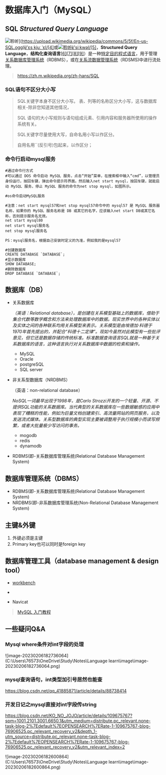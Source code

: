 # 数据库入门（MySQL）

## SQL ***Structured Query Language***

![聆听](https://upload.wikimedia.org/wikipedia/commons/thumb/3/3b/Speakerlink-new.svg/11px-Speakerlink-new.svg.png)](https://upload.wikimedia.org/wikipedia/commons/5/5f/En-us-SQL.ogg)**[i](https://zh.m.wikipedia.org/wiki/File:En-us-SQL.ogg)**[/ˈɛs kjuː ˈɛl/](https://zh.m.wikipedia.org/wiki/Help:英語國際音標)[[4\]](https://zh.m.wikipedia.org/zh-hans/SQL#cite_note-learningSQL-4)或[![聆听](https://upload.wikimedia.org/wikipedia/commons/thumb/3/3b/Speakerlink-new.svg/11px-Speakerlink-new.svg.png)](https://upload.wikimedia.org/wikipedia/commons/7/7a/En-us-sequel.ogg)**[i](https://zh.m.wikipedia.org/wiki/File:En-us-sequel.ogg)**[/ˈsiːkwəl/](https://zh.m.wikipedia.org/zh-hans/Help:英語國際音標)[[5\]](https://zh.m.wikipedia.org/zh-hans/SQL#cite_note-5)，**Structured Query Language**，**结构化查询语言**[[6\]](https://zh.m.wikipedia.org/zh-hans/SQL#cite_note-6)[[7\]](https://zh.m.wikipedia.org/zh-hans/SQL#cite_note-7)[[8\]](https://zh.m.wikipedia.org/zh-hans/SQL#cite_note-8)[[9\]](https://zh.m.wikipedia.org/zh-hans/SQL#cite_note-9)）是一种[特定目的程式语言](https://zh.m.wikipedia.org/wiki/特定目的程式语言)，用于管理[关系数据库管理系统](https://zh.m.wikipedia.org/wiki/关系数据库管理系统)（RDBMS），或在[关系流数据管理系统](https://zh.m.wikipedia.org/zh-hans/关系流数据管理系统)（RDSMS)中进行流处理。

> https://zh.m.wikipedia.org/zh-hans/SQL  

### SQL语句不区分大小写

> SQL关键字本身不区分大小写。 表、列等的名称区分大小写，这与数据库相关-除非您知道其他情况，
>
> SQL 语句的大小写规则与语句组成元素、引用内容和服务器所使用的操作系统有关。
>
> SQL关键字尽量使用大写，自命名用小写以作区分。
>
> 自用名用``(反引号)包起来，以作区分；
>
> 



### 命令行启动mysql服务

``` shell
#通过命令行方式
#可以通过 DOS 命令启动 MySQL 服务，点击“开始”菜单，在搜索框中输入“cmd”，以管理员身份运行，按回车键，弹出命令提示符界面。然后输入net start mysql，按回车键，就能启动 MySQL 服务，停止 MySQL 服务的命令为net stop mysql，如图所示。

#os命令启动MySQL服务

#注意：net start mysql57和net stop mysql57命令中的 mysql57 是 MySQL 服务器名称，如果你的 MySQL 服务名称是 DB 或其它的名字，应该输入net start DB或其它名称，否则提示服务名无效。
net start mysql80
net start mysql服务名
net stop mysql服务名

PS：mysql服务名，根据自己安装时定义的为准，例如我的是mysql57
```







``` mysql
#创建数据库
CREATE DATABASE `DATABASE`;
#显示数据库
SHOW DATABASE;
#删除数据库
DROP DATABASE `DATABASE`;
```



## 数据库（DB）

- 关系数据库

  *（英语：Relational database），是创建在关系模型基础上的数据库，借助于集合代数等数学概念和方法来处理数据库中的数据。现实世界中的各种实体以及实体之间的各种联系均用关系模型来表示。关系模型是由埃德加·科德于1970年首先提出的，并配合“科德十二定律”。现如今虽然对此模型有一些批评意见，但它还是数据存储的传统标准。标准数据查询语言SQL就是一种基于关系数据库的语言，这种语言执行对关系数据库中数据的检索和操作。*

  - MySQL
  - Oracle
  - postgreSQL 
  - SQL server

- 非关系型数据库（NRDBMS）

  （英语：non-relational database）

  *NoSQL一词最早出现于1998年，是Carlo Strozzi开发的一个轻量、开源、不提供SQL功能的关系数据库。当代典型的关系数据库在一些数据敏感的应用中表现了糟糕的性能，例如为巨量文档创建索引、高流量网站的网页服务，以及发送流式媒体。关系型数据库的典型实现主要被调整用于执行规模小而读写频繁，或者大批量极少写访问的事务。*

  - mogodb
  - redis
  - dynamodb

- RDBMS(即-关系数据库管理系统(Relational Database Management System)

## 数据库管理系统（DBMS）

- RDBMS(即-关系数据库管理系统(Relational Database Management System)
- NRDBMS(即-非系数据库管理系统(Non-Relational Database Management System)





## 主键&外键

1. 外键必须是主键
2. Primary key也可以同时是foreign key



## 数据库管理工具（database management & design tool）

- [workbench](https://www.bilibili.com/video/BV1b14y1j7AN/?share_source=copy_web&vd_source=ac6522e9f67d9983a8a0400f5110f184" "MySQL workbench  数据库表数据插入两种快捷方式")
- 

- Navicat

> [MySQL 入门教程](https://wangchujiang.com/mysql-tutorial/)

## 一些疑问Q&A

### Mysql where条件对int字段的处理

![image-20230206182736064](C:\Users\76573\OneDrive\Study\Notes\Language learn\image\image-20230206182736064.png)

### mysql查询语句，int类型加引号居然也能查

https://blog.csdn.net/qq_41885871/article/details/88738414

### 开发日记之mysql直接对int字段传string

https://blog.csdn.net/KO_NO_JOJO/article/details/109675767?spm=1001.2101.3001.6650.1&utm_medium=distribute.pc_relevant.none-task-blog-2%7Edefault%7EOPENSEARCH%7ERate-1-109675767-blog-76906525.pc_relevant_recovery_v2&depth_1-utm_source=distribute.pc_relevant.none-task-blog-2%7Edefault%7EOPENSEARCH%7ERate-1-109675767-blog-76906525.pc_relevant_recovery_v2&utm_relevant_index=2

![image-20230206182600864](C:\Users\76573\OneDrive\Study\Notes\Language learn\image\image-20230206182600864.png)

